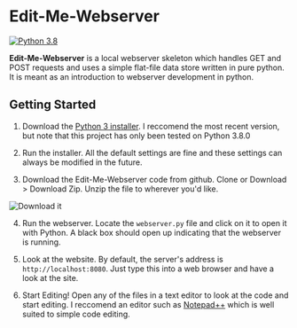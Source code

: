 # Edit-Me-Webserver

[![Python 3.8](https://img.shields.io/badge/python-3.8-brightgreen.svg)](https://www.python.org/downloads/release/python-380/)

**Edit-Me-Webserver** is a local webserver skeleton which handles GET and POST requests and uses a simple flat-file data store written in pure python. It is meant as an introduction to webserver development in python.

## Getting Started

1. Download the [Python 3 installer](https://www.python.org/downloads). I reccomend the most recent version, but note that this project has only been tested on Python 3.8.0

2. Run the installer. All the default settings are fine and these settings can always be modified in the future.

3. Download the Edit-Me-Webserver code from github. Clone or Download > Download Zip. Unzip the file to wherever you'd like.

![Download it](https://i.imgur.com/zPtTDyw.png "This image should be smaller :-/")

4. Run the webserver. Locate the `webserver.py` file and click on it to open it with Python. A black box should open up indicating that the webserver is running.

5. Look at the website. By default, the server's address is `http://localhost:8080`. Just type this into a web browser and have a look at the site.

6. Start Editing! Open any of the files in a text editor to look at the code and start editing. I reccomend an editor such as [Notepad++](https://notepad-plus-plus.org/downloads) which is well suited to simple code editing.